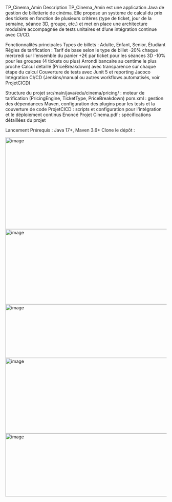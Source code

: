 TP_Cinema_Amin
Description
TP_Cinema_Amin est une application Java de gestion de billetterie de cinéma. Elle propose un système de calcul du prix des tickets en fonction de plusieurs critères (type de ticket, jour de la semaine, séance 3D, groupe, etc.) et met en place une architecture modulaire accompagnée de tests unitaires et d’une intégration continue avec CI/CD.

Fonctionnalités principales
Types de billets : Adulte, Enfant, Senior, Étudiant
Règles de tarification :
Tarif de base selon le type de billet
-20% chaque mercredi sur l'ensemble du panier
+2€ par ticket pour les séances 3D
-10% pour les groupes (4 tickets ou plus)
Arrondi bancaire au centime le plus proche
Calcul détaillé (PriceBreakdown) avec transparence sur chaque étape du calcul
Couverture de tests avec Junit 5 et reporting Jacoco
Intégration CI/CD (Jenkins/manual ou autres workflows automatisés, voir ProjetCICD)

Structure du projet
src/main/java/edu/cinema/pricing/ : moteur de tarification (PricingEngine, TicketType, PriceBreakdown)
pom.xml : gestion des dépendances Maven, configuration des plugins pour les tests et la couverture de code
ProjetCICD : scripts et configuration pour l'intégration et le déploiement continus
Enoncé Projet Cinema.pdf : spécifications détaillées du projet

Lancement
Prérequis : Java 17+, Maven 3.6+
Clone le dépôt :


<img width="1196" height="286" alt="image" src="https://github.com/user-attachments/assets/59bb4904-0c81-4f01-a2b1-8e0c3242e0ff" />

<img width="1309" height="234" alt="image" src="https://github.com/user-attachments/assets/edf88273-4665-47bd-85a4-fab32cb47a74" />

<img width="1256" height="167" alt="image" src="https://github.com/user-attachments/assets/0ac89678-dfcf-468d-bee2-1a8528e0abea" />

<img width="1271" height="235" alt="image" src="https://github.com/user-attachments/assets/2c4cdca1-76e7-4615-a15a-c16aff7b0dc1" />

<img width="1292" height="197" alt="image" src="https://github.com/user-attachments/assets/4085da12-f722-40be-9b3d-18c098340323" />
